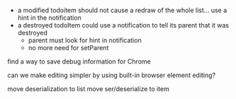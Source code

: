 

 - a modified todoitem should not cause a redraw of the whole list... use a hint in the notification
 - a destroyed todoItem could use a notification to tell its parent that it was destroyed
   - parent must look for hint in notification
   - no more need for setParent


find a way to save debug information for Chrome

can we make editing simpler by using built-in browser element editing?

move deserialization to list
move ser/deserialize to item

